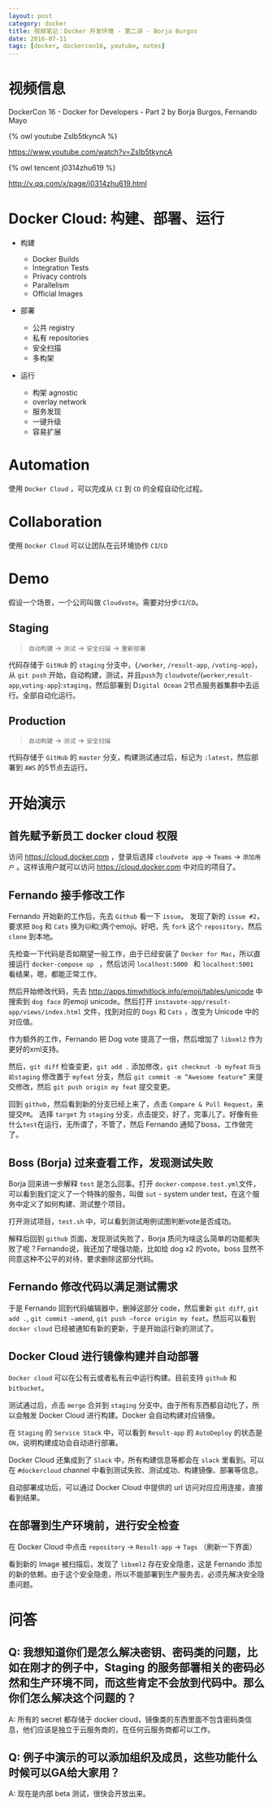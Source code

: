 ```yaml
---
layout: post
category: docker
title: 视频笔记：Docker 开发环境 - 第二讲 - Borja Burgos
date: 2016-07-11
tags: [docker, dockercon16, youtube, notes]
---
```


<!-- toc -->

# 视频信息

DockerCon 16 - Docker for Developers - Part 2
by Borja Burgos, Fernando Mayo

{% owl youtube ZsIb5tkyncA %}

<https://www.youtube.com/watch?v=ZsIb5tkyncA>

{% owl tencent j0314zhu619 %}

<http://v.qq.com/x/page/j0314zhu619.html>

# Docker Cloud: 构建、部署、运行

* 构建

  * Docker Builds
  * Integration Tests
  * Privacy controls
  * Parallelism
  * Official Images

* 部署

  * 公共 registry
  * 私有 repositories
  * 安全扫描
  * 多构架

* 运行

  * 构架 agnostic
  * overlay network
  * 服务发现
  * 一键升级
  * 容易扩展

# Automation

使用 `Docker Cloud` ，可以完成从 `CI` 到 `CD` 的全程自动化过程。

# Collaboration

使用 `Docker Cloud` 可以让团队在云环境协作 `CI`/`CD`

# Demo

假设一个场景，一个公司叫做 `Cloudvote`。需要对分步`CI`/`CD`。

## Staging

> `自动构建` → `测试` → `安全扫描` → `重新部署`

代码存储于 `GitHub` 的 `staging` 分支中，{`/worker`, `/result-app`, `/voting-app`}，从 `git push` 开始，自动构建，测试，并且`push`为 `cloudvote`/{`worker`,`result-app`,`voting-app`}:`staging`，然后部署到 D`igital Ocean` 2节点服务器集群中去运行。全部自动化运行。

## Production

> `自动构建` → `测试` → `安全扫描`

代码存储于 `GitHub` 的 `master` 分支，构建测试通过后，标记为 `:latest`，然后部署到 `AWS` 的5节点去运行。

# 开始演示

## 首先赋予新员工 docker cloud 权限

访问 <https://cloud.docker.com> ，登录后选择 `cloudvote app` → `Teams` → `添加用户` 。这样该用户就可以访问 <https://cloud.docker.com> 中对应的项目了。

## Fernando 接手修改工作

Fernando 开始新的工作后，先去 `Github` 看一下 `issue`。 发现了新的 `issue #2`，要求把 `Dog` 和 `Cats` 换为`🐱`和`🐶`两个emoji。好吧，先 `fork` 这个 `repository`，然后 `clone` 到本地。

先检查一下代码是否如期望一般工作，由于已经安装了 `Docker for Mac`，所以直接运行 `docker-compose up ` ，然后访问 `localhost:5000 ` 和 `localhost:5001 ` 看结果，嗯，都能正常工作。

然后开始修改代码，先去 <http://apps.timwhitlock.info/emoji/tables/unicode> 中搜索到 `dog face` 的emoji unicode。然后打开 `instavote-app/result-app/views/index.html` 文件，找到对应的 `Dogs`  和 `Cats` ，改变为 Unicode 中的对应值。

作为额外的工作，Fernando 把 Dog vote 提高了一倍，然后增加了 `libxml2` 作为更好的xml支持。

然后，`git diff` 检查变更，`git add .` 添加修改，`git checkout -b myfeat` `将当前staging` 修改置于 `myfeat` 分支，然后 `git commit -m “Awesome feature”` 来提交修改，然后 `git push origin my feat` 提交变更。

回到 `github`，然后看到新的分支已经上来了，点击 `Compare & Pull Request`，来提交`PR`。 选择 `target` 为 `staging` 分支，点击提交，好了，完事儿了。好像有些什么`test`在运行，无所谓了，不管了，然后 Fernando 通知了boss，工作做完了。

## Boss (Borja) 过来查看工作，发现测试失败

Borja 回来进一步解释 `test` 是怎么回事。打开 `docker-compose.test.yml`文件，可以看到我们定义了一个特殊的服务，叫做 `sut` - system under test，在这个服务中定义了如何构建、测试整个项目。

打开测试项目，`test.sh` 中，可以看到测试用例试图判断vote是否成功。

解释后回到 `github` 页面，发现测试失败了，Borja 质问为啥这么简单的功能都失败了呢？Fernando说，我还加了增强功能，比如给 dog x2 的vote。boss 显然不同意这种不公平的对待，要求删除这部分代码。

## Fernando 修改代码以满足测试需求

于是 Fernando 回到代码编辑器中，删掉这部分 code，然后重新 `git diff`, `git add .`, `git commit —amend`, `git push —force origin my feat`。然后可以看到`docker cloud` 已经被通知有新的更新，于是开始运行新的测试了。

## Docker Cloud 进行镜像构建并自动部署

`Docker cloud` 可以在公有云或者私有云中运行构建。目前支持 `github` 和 `bitbucket`。

测试通过后，点击 `merge` 合并到 `staging` 分支中。由于所有东西都自动化了，所以会触发 Docker Cloud 进行构建。Docker 会自动构建对应镜像。

在 `Staging` 的 `Service Stack` 中，可以看到 `Result-app` 的 `AutoDeploy` 的状态是 `ON`，说明构建成功会自动进行部署。

Docker Cloud 还集成到了 `Slack` 中，所有构建信息等都会在 `slack` 里看到。可以在 `#dockercloud` channel 中看到测试失败、测试成功、构建镜像、部署等信息。

自动部署成功后，可以通过 Docker Cloud 中提供的 url 访问对应应用连接，直接看到结果。

## 在部署到生产环境前，进行安全检查

在 Docker Cloud 中点击 `repository` → `Result-app` → `Tags` （刷新一下界面）

看到新的 Image 被扫描后，发现了 `libxml2` 存在安全隐患，这是 Fernando 添加的新的依赖。由于这个安全隐患，所以不能部署到生产服务去，必须先解决安全隐患问题。

# 问答

## Q: 我想知道你们是怎么解决密钥、密码类的问题，比如在刚才的例子中，Staging 的服务部署相关的密码必然和生产环境不同，而这些肯定不会放到代码中。那么你们怎么解决这个问题的？

A: 所有的 secret 都存储于 docker cloud，镜像类的东西里面不包含密码类信息，他们应该是独立于云服务商的，在任何云服务商都可以工作。

## Q: 例子中演示的可以添加组织及成员，这些功能什么时候可以GA给大家用？

A: 现在是内部 beta 测试，很快会开放出来。
